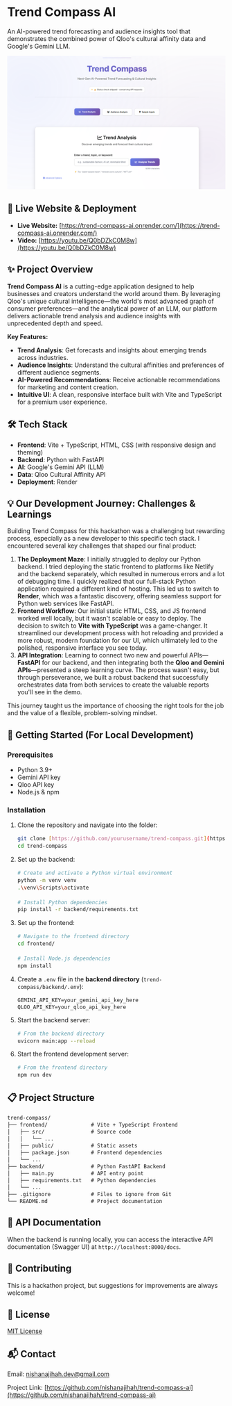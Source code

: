 # Trend Compass AI

An AI-powered trend forecasting and audience insights tool that demonstrates the combined power of Qloo's cultural affinity data and Google's Gemini LLM.

![Trend Compass AI Screenshot](./images/trend-compass-ai.png)

## 🚀 Live Website & Deployment

- **Live Website:** [https://trend-compass-ai.onrender.com/](https://trend-compass-ai.onrender.com/)
- **Video:** [https://youtu.be/Q0bDZkC0M8w](https://youtu.be/Q0bDZkC0M8w)

## ✨ Project Overview

**Trend Compass AI** is a cutting-edge application designed to help businesses and creators understand the world around them. By leveraging Qloo's unique cultural intelligence—the world's most advanced graph of consumer preferences—and the analytical power of an LLM, our platform delivers actionable trend analysis and audience insights with unprecedented depth and speed.

**Key Features:**
- **Trend Analysis**: Get forecasts and insights about emerging trends across industries.
- **Audience Insights**: Understand the cultural affinities and preferences of different audience segments.
- **AI-Powered Recommendations**: Receive actionable recommendations for marketing and content creation.
- **Intuitive UI**: A clean, responsive interface built with Vite and TypeScript for a premium user experience.

## 🛠️ Tech Stack

- **Frontend**: Vite + TypeScript, HTML, CSS (with responsive design and theming)
- **Backend**: Python with FastAPI
- **AI**: Google's Gemini API (LLM)
- **Data**: Qloo Cultural Affinity API
- **Deployment**: Render

## 💡 Our Development Journey: Challenges & Learnings

Building Trend Compass for this hackathon was a challenging but rewarding process, especially as a new developer to this specific tech stack. I encountered several key challenges that shaped our final product:

1.  **The Deployment Maze**: I  initially struggled to deploy our Python backend. I tried deploying the static frontend to platforms like Netlify and the backend separately, which resulted in numerous errors and a lot of debugging time. I quickly realized that our full-stack Python application required a different kind of hosting. This led us to switch to **Render**, which was a fantastic discovery, offering seamless support for Python web services like FastAPI.
2.  **Frontend Workflow**: Our initial static HTML, CSS, and JS frontend worked well locally, but it wasn't scalable or easy to deploy. The decision to switch to **Vite with TypeScript** was a game-changer. It streamlined our development process with hot reloading and provided a more robust, modern foundation for our UI, which ultimately led to the polished, responsive interface you see today.
3.  **API Integration**: Learning to connect two new and powerful APIs—**FastAPI** for our backend, and then integrating both the **Qloo and Gemini APIs**—presented a steep learning curve. The process wasn't easy, but through perseverance, we built a robust backend that successfully orchestrates data from both services to create the valuable reports you'll see in the demo.

This journey taught us the importance of choosing the right tools for the job and the value of a flexible, problem-solving mindset.

## 🔧 Getting Started (For Local Development)

### Prerequisites

- Python 3.9+
- Gemini API key
- Qloo API key
- Node.js & npm

### Installation

1.  Clone the repository and navigate into the folder:
    ```bash
    git clone [https://github.com/yourusername/trend-compass.git](https://github.com/yourusername/trend-compass.git)
    cd trend-compass
    ```

2.  Set up the backend:
    ```bash
    # Create and activate a Python virtual environment
    python -m venv venv
    .\venv\Scripts\activate
    
    # Install Python dependencies
    pip install -r backend/requirements.txt
    ```

3.  Set up the frontend:
    ```bash
    # Navigate to the frontend directory
    cd frontend/
    
    # Install Node.js dependencies
    npm install
    ```

4.  Create a `.env` file in the **backend directory** (`trend-compass/backend/.env`):
    ```
    GEMINI_API_KEY=your_gemini_api_key_here
    QLOO_API_KEY=your_qloo_api_key_here
    ```

5.  Start the backend server:
    ```bash
    # From the backend directory
    uvicorn main:app --reload
    ```

6.  Start the frontend development server:
    ```bash
    # From the frontend directory
    npm run dev
    ```

## 📋 Project Structure

```
trend-compass/
├── frontend/              # Vite + TypeScript Frontend
│   ├── src/               # Source code
│   │   └── ...
│   ├── public/            # Static assets
│   ├── package.json       # Frontend dependencies
│   └── ...
├── backend/               # Python FastAPI Backend
│   ├── main.py            # API entry point
│   ├── requirements.txt   # Python dependencies
│   └── ...
├── .gitignore             # Files to ignore from Git
└── README.md              # Project documentation

```

## 🧪 API Documentation

When the backend is running locally, you can access the interactive API documentation (Swagger UI) at `http://localhost:8000/docs`.

## 🤝 Contributing

This is a hackathon project, but suggestions for improvements are always welcome!

## 📄 License

[MIT License](LICENSE)

## 📬 Contact

Email: nishanajihah.dev@gmail.com

Project Link: [https://github.com/nishanajihah/trend-compass-ai](https://github.com/nishanajihah/trend-compass-ai)
